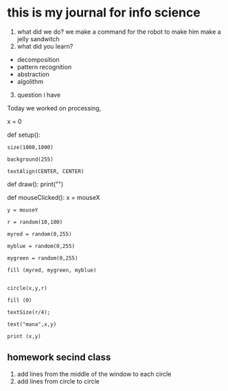 # this is my journal for info science

1. what did we do?
we make a command for the robot to make him make a jelly sandwitch 
2. what did you learn?
- decomposition 
- pattern recognition
- abstraction
- algolithm
3. question i have

Today we worked on processing,

x = 0

def setup():

    size(1000,1000)
    
    background(255)
    
    textAlign(CENTER, CENTER)

def draw():
    print("")
    
def mouseClicked():
    x = mouseX
    
    y = mouseY
    
    r = random(10,100)
    
    myred = random(0,255)
    
    myblue = random(0,255)
    
    mygreen = random(0,255)
    
    fill (myred, mygreen, myblue)
    
    
    circle(x,y,r)
    
    fill (0)
    
    textSize(r/4);
    
    text("mana",x,y)
    
    print (x,y)
    
    
  ## homework secind class
  1. add lines from the middle of the window to each circle
  2. add lines from circle to circle
